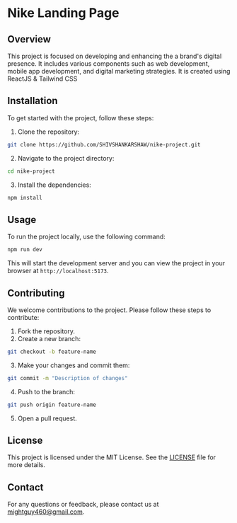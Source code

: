 # Nike Landing Page

## Overview
This project is focused on developing and enhancing the a brand's digital presence. It includes various components such as web development, mobile app development, and digital marketing strategies.
It is created using ReactJS & Tailwind CSS

## Installation
To get started with the project, follow these steps:

1. Clone the repository:
  ```bash
  git clone https://github.com/SHIVSHANKARSHAW/nike-project.git
  ```
2. Navigate to the project directory:
  ```bash
  cd nike-project
  ```
3. Install the dependencies:
  ```bash
  npm install
  ```

## Usage
To run the project locally, use the following command:
```bash
npm run dev
```
This will start the development server and you can view the project in your browser at `http://localhost:5173`.

## Contributing
We welcome contributions to the project. Please follow these steps to contribute:

1. Fork the repository.
2. Create a new branch:
  ```bash
  git checkout -b feature-name
  ```
3. Make your changes and commit them:
  ```bash
  git commit -m "Description of changes"
  ```
4. Push to the branch:
  ```bash
  git push origin feature-name
  ```
5. Open a pull request.

## License
This project is licensed under the MIT License. See the [LICENSE](LICENSE) file for more details.

## Contact
For any questions or feedback, please contact us at [mightguy460@gmail.com](mailto:mightguy460@gmail.com).
